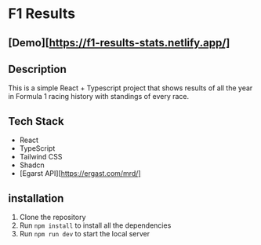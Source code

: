 # F1 Results

## [Demo][https://f1-results-stats.netlify.app/]

## Description  
This is a simple React + Typescript project that shows results of all the year in Formula 1 racing history with standings of every race.


## Tech Stack
- React
- TypeScript
- Tailwind CSS
- Shadcn
- [Egarst API][https://ergast.com/mrd/]


## installation
1. Clone the repository
2. Run `npm install` to install all the dependencies
3. Run `npm run dev` to start the local server

